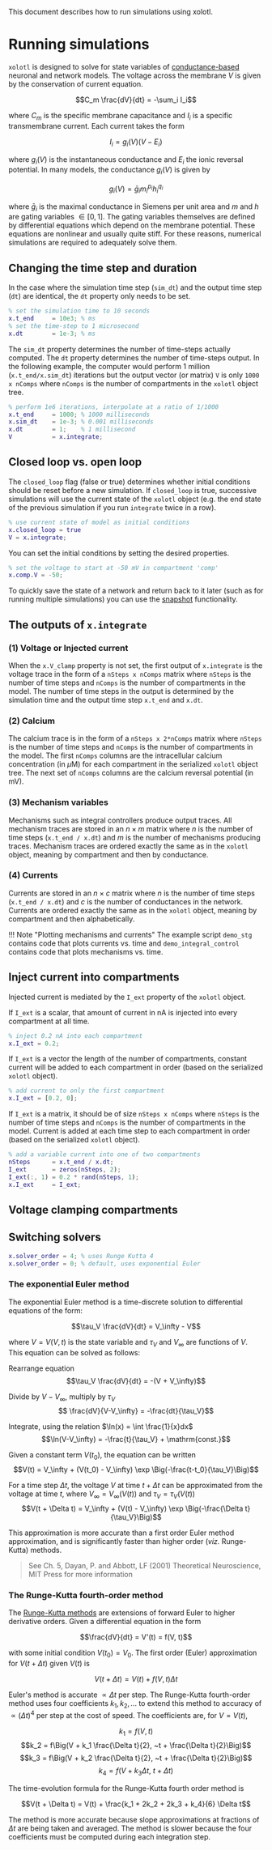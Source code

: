 This document describes how to run simulations using xolotl.


# Running simulations
`xolotl` is designed to solve for state variables of [conductance-based](http://www.scholarpedia.org/article/Conductance-based_models) neuronal and network models.
The voltage across the membrane $V$ is given by the conservation of current equation.

$$C_m \frac{dV}{dt} = -\sum_i I_i$$

where $C_m$ is the specific membrane capacitance and $I_i$ is a specific transmembrane current. Each current takes the form

$$I_i = g_i(V) (V - E_i)$$

where $g_i(V)$ is the instantaneous conductance and $E_i$ the ionic reversal potential. In many models, the conductance $g_i(V)$ is given by

$$g_i(V) = \bar{g}_i m_i^{p_i} h_i^{q_i}$$

where $\bar{g}_i$ is the maximal conductance in Siemens per unit area and $m$ and $h$ are gating variables $\in[0, 1]$. The gating variables themselves are defined by differential equations which depend on the membrane potential. These equations are nonlinear and usually quite stiff. For these reasons, numerical simulations are required to adequately solve them.

## Changing the time step and duration

In the case where the simulation time step (`sim_dt`) and the output time step (`dt`) are identical, the `dt` property only needs to be set.

```matlab
% set the simulation time to 10 seconds
x.t_end 	= 10e3; % ms
% set the time-step to 1 microsecond
x.dt 		= 1e-3; % ms
```

The `sim_dt` property determines the number of time-steps actually computed. The `dt` property determines the number of time-steps output. In the following example, the computer would perform 1 million (`x.t_end/x.sim_dt`) iterations but the output vector (or matrix) `V` is only `1000 x nComps` where `nComps` is the number of compartments in the `xolotl` object tree.

```matlab
% perform 1e6 iterations, interpolate at a ratio of 1/1000
x.t_end 	= 1000; % 1000 milliseconds
x.sim_dt	= 1e-3; % 0.001 milliseconds
x.dt 		= 1;	% 1 millisecond
V 			= x.integrate;
```

## Closed loop vs. open loop
The `closed_loop` flag (false or true) determines whether initial conditions should be reset before a new simulation. If `closed_loop` is true, successive simulations will use the current state of the `xolotl` object (e.g. the end state of the previous simulation if you run `integrate` twice in a row).

```matlab
% use current state of model as initial conditions
x.closed_loop = true
V = x.integrate;
```

You can set the initial conditions by setting the desired properties.

```matlab
% set the voltage to start at -50 mV in compartment 'comp'
x.comp.V = -50;
```

To quickly save the state of a network and return back to it later (such as for running multiple simulations)
you can use the [snapshot](snapshots.md) functionality.

## The outputs of `x.integrate`

### (1) Voltage or Injected current
When the `x.V_clamp` property is not set, the first output of `x.integrate` is the voltage trace in the form of a `nSteps x nComps` matrix where `nSteps` is the number of time steps and `nComps` is the number of compartments in the model. The number of time steps in the output is determined by the simulation time and the output time step `x.t_end` and `x.dt`.

### (2) Calcium
The calcium trace is in the form of a `nSteps x 2*nComps` matrix where `nSteps` is the number of time steps and `nComps` is the number of compartments in the model. The first `nComps` columns are the intracellular calcium concentration (in $\mu$M) for each compartment in the serialized `xolotl` object tree. The next set of `nComps` columns are the calcium reversal potential (in mV).

### (3) Mechanism variables

Mechanisms such as integral controllers produce output traces. All mechanism
traces are stored in an $n \times m$ matrix where $n$ is the number of time steps
(`x.t_end / x.dt`) and $m$ is the number of mechanisms producing traces. Mechanism
traces are ordered exactly the same as in the `xolotl` object, meaning by compartment
and then by conductance.

### (4) Currents

Currents are stored in an $n \times c$ matrix where $n$ is the number of time steps
(`x.t_end / x.dt`) and $c$ is the number of conductances in the network. Currents
are ordered exactly the same as in the `xolotl` object, meaning by compartment and
then alphabetically.

!!! Note "Plotting mechanisms and currents"
  The example script `demo_stg` contains code that plots currents vs. time and
  `demo_integral_control` contains code that plots mechanisms vs. time.

## Inject current into compartments
Injected current is mediated by the `I_ext` property of the `xolotl` object.

If `I_ext` is a scalar, that amount of current in $\mathrm{nA}$ is injected into every compartment at all time.

```matlab
% inject 0.2 nA into each compartment
x.I_ext = 0.2;
```

If `I_ext` is a vector the length of the number of compartments, constant current will be added to each compartment in order (based on the serialized `xolotl` object).

```matlab
% add current to only the first compartment
x.I_ext = [0.2, 0];
```

If `I_ext` is a matrix, it should be of size `nSteps x nComps` where `nSteps` is the number of time steps and `nComps` is the number of compartments in the model. Current is added at each time step to each compartment in order (based on the serialized `xolotl` object).

```matlab
% add a variable current into one of two compartments
nSteps 		= x.t_end / x.dt;
I_ext		= zeros(nSteps, 2);
I_ext(:, 1) = 0.2 * rand(nSteps, 1);
x.I_ext 	= I_ext;
```

## Voltage clamping compartments

## Switching solvers

```matlab
x.solver_order = 4; % uses Runge Kutta 4
x.solver_order = 0; % default, uses exponential Euler
```

### The exponential Euler method
The exponential Euler method is a time-discrete solution to differential equations of the form:

$$\tau_V \frac{dV}{dt} = V_\infty - V$$

where $V = V(V, t)$ is the state variable and $\tau_V$ and $V_\infty$ are functions of $V$. This equation can be solved as follows:

Rearrange equation
$$\tau_V \frac{dV}{dt} = -(V + V_\infty)$$

Divide by $V - V_\infty$, multiply by $\tau_V$
$$ \frac{dV}{V-V_\infty} = -\frac{dt}{\tau_V}$$

Integrate, using the relation $\ln(x) = \int \frac{1}{x}dx$
$$\ln(V-V_\infty) = -\frac{t}{\tau_V} + \mathrm{const.}$$

Given a constant term $V(t_0)$, the equation can be written
$$V(t) = V_\infty + (V(t_0) - V_\infty) \exp \Big(-\frac{t-t_0}{\tau_V}\Big)$$

For a time step $\Delta t$, the voltage $V$ at time $t + \Delta t$ can be approximated from the voltage at time $t$, where $V_\infty = V_\infty \big(V(t)\big)$ and $\tau_V = \tau_V\big(V(t)\big)$
$$V(t + \Delta t) = V_\infty + (V(t) - V_\infty) \exp \Big(-\frac{\Delta t}{\tau_V}\Big)$$

This approximation is more accurate than a first order Euler method approximation, and is significantly faster than higher order (*viz.* Runge-Kutta) methods.
> See Ch. 5, Dayan, P. and Abbott, LF (2001) Theoretical Neuroscience, MIT Press for more information

### The Runge-Kutta fourth-order method

The [Runge-Kutta methods](http://lpsa.swarthmore.edu/NumInt/NumIntFourth.html) are extensions of forward Euler to higher derivative orders. Given a differential equation in the form

$$\frac{dV}{dt} = V'(t) = f(V, t)$$

with some initial condition $V(t_0) = V_0$. The first order (Euler) approximation for $V(t + \Delta t)$ given $V(t)$ is

$$V(t + \Delta t) = V(t) + f(V, t) \Delta t$$

Euler's method is accurate $\propto \Delta t$ per step. The Runge-Kutta fourth-order method uses four coefficients $k_1, k_2, ...$ to extend this method to accuracy of $\propto (\Delta t) ^4$ per step at the cost of speed. The coefficients are, for $V = V(t)$,

$$ k_1 = f(V, t)$$
$$k_2 = f\Big(V + k_1 \frac{\Delta t}{2}, ~t  + \frac{\Delta t}{2}\Big)$$
$$k_3 = f\Big(V + k_2 \frac{\Delta t}{2}, ~t  + \frac{\Delta t}{2}\Big)$$
$$k_4 = f\Big(V + k_3 \Delta t, ~t  + \Delta t \Big)$$

The time-evolution formula for the Runge-Kutta fourth order method is

$$V(t + \Delta t) = V(t) + \frac{k_1 + 2k_2 + 2k_3 + k_4}{6} \Delta t$$

The method is more accurate because slope approximations at fractions of $\Delta t$ are being taken and averaged. The method is slower because the four coefficients must be computed during each integration step.
